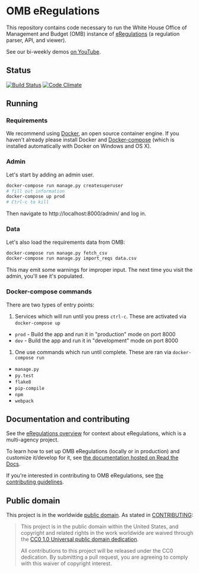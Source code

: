 # OMB eRegulations
This repository contains code necessary to run the White House Office of Management and Budget (OMB) instance of
[eRegulations](https://eregs.github.io) (a regulation parser, API, and viewer). 

See our bi-weekly demos [on
YouTube](https://www.youtube.com/playlist?list=PLd9b-GuOJ3nEJsDD5BZ5qlVkr9RZ0PivQ).

## Status
[![Build Status](https://travis-ci.org/18F/omb-eregs.svg?branch=master)](https://travis-ci.org/18F/omb-eregs)
[![Code Climate](https://codeclimate.com/github/18F/omb-eregs/badges/gpa.svg)](https://codeclimate.com/github/18F/omb-eregs)

## Running

### Requirements

We recommend using
[Docker](https://www.docker.com/products/overview#install_the_platform), an
open source container engine. If you haven't already please install Docker and
[Docker-compose](https://docs.docker.com/compose/install/) (which is installed
automatically with Docker on Windows and OS X).

### Admin

Let's start by adding an admin user.

```bash
docker-compose run manage.py createsuperuser
# fill out information
docker-compose up prod
# Ctrl-c to kill
```

Then navigate to http://localhost:8000/admin/ and log in.

### Data

Let's also load the requirements data from OMB:

```bash
docker-compose run manage.py fetch_csv
docker-compose run manage.py import_reqs data.csv
```

This may emit some warnings for improper input. The next time you visit the
admin, you'll see it's populated.

### Docker-compose commands

There are two types of entry points:

1. Services which will run until you press `ctrl-c`. These are activated via
  `docker-compose up`
  * `prod` - Build the app and run it in "production" mode on port 8000
  * `dev` - Build the app and run it in "development" mode on port 8000
1. One use commands which run until complete. These are ran via
  `docker-compose run`
  * `manage.py`
  * `py.test`
  * `flake8`
  * `pip-compile`
  * `npm`
  * `webpack`

## Documentation and contributing

See the [eRegulations overview](https://eregs.github.io/) for context about eRegulations, which is a multi-agency project.

To learn how to set up OMB eRegulations (locally or in production) and customize it/develop for it, see [the documentation hosted on Read the Docs](https://readthedocs.org/projects/omb-eregs/).

If you're interested in contributing to OMB eRegulations, see [the contributing guidelines](CONTRIBUTING.md).

## Public domain

This project is in the worldwide [public domain](LICENSE.md). As stated in [CONTRIBUTING](CONTRIBUTING.md):

> This project is in the public domain within the United States, and copyright and related rights in the work worldwide are waived through the [CC0 1.0 Universal public domain dedication](https://creativecommons.org/publicdomain/zero/1.0/).
>
> All contributions to this project will be released under the CC0 dedication. By submitting a pull request, you are agreeing to comply with this waiver of copyright interest.
